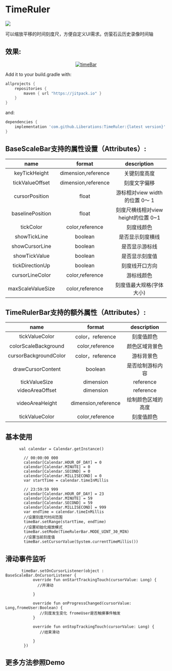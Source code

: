 # TimeRuler

[![](https://jitpack.io/v/Liberations/TimeRuler.svg)](https://jitpack.io/#Liberations/TimeRuler)

可以缩放平移的时间刻度尺，方便自定义UI需求。仿萤石云历史录像时间轴

## 效果:
<a href="https://gitee.com/FIUI/time-rule-view-demo/raw/master/pic/test.jpg" target="_blank"><p align="center"><img src="https://gitee.com/FIUI/time-rule-view-demo/raw/master/pic/test.jpg" alt="timeBar"></p></a>

Add it to your build.gradle with:
```gradle
allprojects {
    repositories {
        maven { url "https://jitpack.io" }
    }
}
```
and:

```gradle
dependencies {
    implementation 'com.github.Liberations:TimeRuler:{latest version}'
}
```

## BaseScaleBar支持的属性设置（Attributes）:
|name|format|description|
|:---:|:---:|:---:|
|keyTickHeight|dimension,reference|关键刻度高度|
|tickValueOffset|dimension,reference|刻度文字偏移|
|cursorPosition|float|游标相对view width的位置  0～ 1|
|baselinePosition|float|刻度尺横线相对view height的位置 0~1|
|tickColor|color,reference|刻度线颜色|
|showTickLine|boolean|是否显示刻度横线|
|showCursorLine|boolean|是否显示游标线|
|showTickValue|boolean|是否显示刻度值|
|tickDirectionUp|boolean|刻度线开口方向|
|cursorLineColor|color,reference|游标线颜色|
|maxScaleValueSize|color,reference|刻度值最大规格(字体大小)|


 ## TimeRulerBar支持的额外属性（Attributes）:
|name|format|description|
|:---:|:---:|:---:|
|tickValueColor|color，reference|刻度值颜色|
|colorScaleBackground|color,reference|颜色区域背景色|
|cursorBackgroundColor|color，reference|游标背景色|
|drawCursorContent|boolean|是否绘制游标内容|
|tickValueSize|dimension|reference|刻度值文字大小|
|videoAreaOffset|dimension|reference|绘制颜色区域相对于顶部的偏移量|
|videoAreaHeight|dimension,reference|绘制颜色区域的高度|
|tickValueColor|color,reference|刻度值颜色|

## 基本使用

```
      val calendar = Calendar.getInstance()

        // 00:00:00 000
        calendar[Calendar.HOUR_OF_DAY] = 0
        calendar[Calendar.MINUTE] = 0
        calendar[Calendar.SECOND] = 0
        calendar[Calendar.MILLISECOND] = 0
        var startTime = calendar.timeInMillis

        // 23:59:59 999
        calendar[Calendar.HOUR_OF_DAY] = 23
        calendar[Calendar.MINUTE] = 59
        calendar[Calendar.SECOND] = 59
        calendar[Calendar.MILLISECOND] = 999
        var endTime = calendar.timeInMillis
        //设置刻度尺时间范围
        timeBar.setRange(startTime, endTime)
        //设置初始化缩放模式
        timeBar.setMode(TimeRulerBar.MODE_UINT_30_MIN)
        //设置当前刻度值
        timeBar.setCursorValue(System.currentTimeMillis())
```

## 滑动事件监听

```
       timeBar.setOnCursorListener(object : BaseScaleBar.OnCursorListener {
            override fun onStartTrackingTouch(cursorValue: Long) {
              //开滑动

            }

            override fun onProgressChanged(cursorValue: Long,fromeUser:Boolean) {
               //刻度发生变化 fromeUser是否触摸事件触发
            }

            override fun onStopTrackingTouch(cursorValue: Long) {
               //结束滑动

            }
        })
```
## 更多方法参照Demo